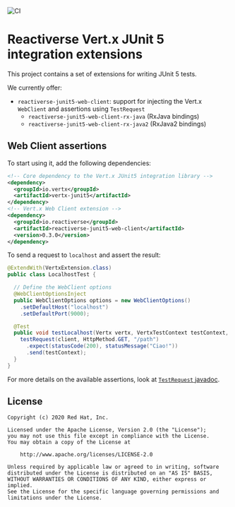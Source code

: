 ![CI](https://github.com/reactiverse/reactiverse-junit5-extensions/workflows/CI/badge.svg)

# Reactiverse Vert.x JUnit 5 integration extensions

This project contains a set of extensions for writing JUnit 5 tests.

We currently offer:

- `reactiverse-junit5-web-client`: support for injecting the Vert.x `WebClient` and assertions using `TestRequest`
  - `reactiverse-junit5-web-client-rx-java` (RxJava bindings)
  - `reactiverse-junit5-web-client-rx-java2` (RxJava2 bindings)

## Web Client assertions

To start using it, add the following dependencies:

```xml
<!-- Core dependency to the Vert.x JUnit5 integration library -->
<dependency>
  <groupId>io.vertx</groupId>
  <artifactId>vertx-junit5</artifactId>
</dependency>
<!-- Vert.x Web Client extension -->
<dependency>
  <groupId>io.reactiverse</groupId>
  <artifactId>reactiverse-junit5-web-client</artifactId>
  <version>0.3.0</version>
</dependency>
```

To send a request to `localhost` and assert the result:

```java
@ExtendWith(VertxExtension.class)
public class LocalhostTest {

  // Define the WebClient options
  @WebClientOptionsInject
  public WebClientOptions options = new WebClientOptions()
    .setDefaultHost("localhost")
    .setDefaultPort(9000);

  @Test
  public void testLocalhost(Vertx vertx, VertxTestContext testContext, WebClient client) {
    testRequest(client, HttpMethod.GET, "/path")
      .expect(statusCode(200), statusMessage("Ciao!"))
      .send(testContext);
  }
}
```

For more details on the available assertions, look at [`TestRequest` javadoc](https://www.javadoc.io/doc/io.reactiverse/reactiverse-junit5-web-client/latest/io/reactiverse/junit5/web/TestRequest.html).

## License

    Copyright (c) 2020 Red Hat, Inc.

    Licensed under the Apache License, Version 2.0 (the "License");
    you may not use this file except in compliance with the License.
    You may obtain a copy of the License at

        http://www.apache.org/licenses/LICENSE-2.0

    Unless required by applicable law or agreed to in writing, software
    distributed under the License is distributed on an "AS IS" BASIS,
    WITHOUT WARRANTIES OR CONDITIONS OF ANY KIND, either express or implied.
    See the License for the specific language governing permissions and
    limitations under the License.

